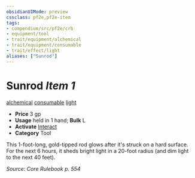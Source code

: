 ```yaml
---
obsidianUIMode: preview
cssclass: pf2e,pf2e-item
tags:
- compendium/src/pf2e/crb
- equipment/tool
- trait/equipment/alchemical
- trait/equipment/consumable
- trait/effect/light
aliases: ["Sunrod"]
---
```

# Sunrod *Item 1*  
[alchemical](alchemical.md)  [consumable](consumable.md)  [light](rules/traits/light.md)  

- **Price** 3 gp
- **Usage** held in 1 hand; **Bulk** L
- **Activate** [Interact](interact.md)
- **Category** Tool

This 1-foot-long, gold-tipped rod glows after it's struck on a hard surface. For the next 6 hours, it sheds bright light in a 20-foot radius (and dim light to the next 40 feet).

*Source: Core Rulebook p. 554*